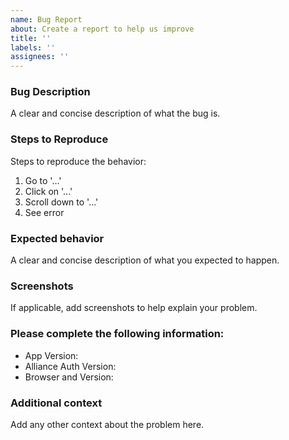 ```yaml
---
name: Bug Report
about: Create a report to help us improve
title: ''
labels: ''
assignees: ''
---
```


### Bug Description

A clear and concise description of what the bug is.

### Steps to Reproduce

Steps to reproduce the behavior:

1. Go to '...'
1. Click on '...'
1. Scroll down to '...'
1. See error

### Expected behavior

A clear and concise description of what you expected to happen.

### Screenshots

If applicable, add screenshots to help explain your problem.

### Please complete the following information:

- App Version:
- Alliance Auth Version:
- Browser and Version:

### Additional context

Add any other context about the problem here.

